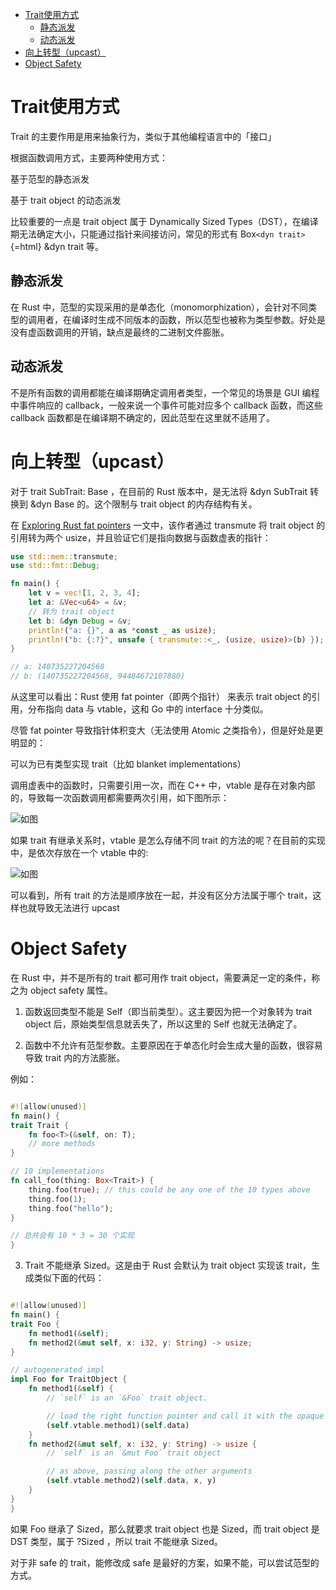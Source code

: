 -   [Trait使用方式](#trait使用方式)
    -   [静态派发](#静态派发)
    -   [动态派发](#动态派发)
-   [向上转型（upcast）](#向上转型upcast)
-   [Object Safety](#object-safety)

# Trait使用方式

Trait 的主要作用是用来抽象行为，类似于其他编程语言中的「接口」

根据函数调用方式，主要两种使用方式：

基于范型的静态派发

基于 trait object 的动态派发

比较重要的一点是 trait object 属于 Dynamically Sized
Types（DST），在编译期无法确定大小，只能通过指针来间接访问，常见的形式有
Box`<dyn trait>`{=html} &dyn trait 等。

## 静态派发

在 Rust
中，范型的实现采用的是单态化（monomorphization），会针对不同类型的调用者，在编译时生成不同版本的函数，所以范型也被称为类型参数。好处是没有虚函数调用的开销，缺点是最终的二进制文件膨胀。

## 动态派发

不是所有函数的调用都能在编译期确定调用者类型，一个常见的场景是 GUI
编程中事件响应的 callback，一般来说一个事件可能对应多个 callback
函数，而这些 callback
函数都是在编译期不确定的，因此范型在这里就不适用了。

# 向上转型（upcast）

对于 trait SubTrait: Base ，在目前的 Rust 版本中，是无法将 &dyn SubTrait
转换到 &dyn Base 的。这个限制与 trait object 的内存结构有关。

在 [Exploring Rust fat
pointers](https://iandouglasscott.com/2018/05/28/exploring-rust-fat-pointers/)
一文中，该作者通过 transmute 将 trait object 的引用转为两个
usize，并且验证它们是指向数据与函数虚表的指针：

``` rs
use std::mem::transmute;
use std::fmt::Debug;

fn main() {
    let v = vec![1, 2, 3, 4];
    let a: &Vec<u64> = &v;
    // 转为 trait object
    let b: &dyn Debug = &v;
    println!("a: {}", a as *const _ as usize);
    println!("b: {:?}", unsafe { transmute::<_, (usize, usize)>(b) });
}

// a: 140735227204568
// b: (140735227204568, 94484672107880)
```

从这里可以看出：Rust 使用 fat pointer（即两个指针） 来表示 trait object
的引用，分布指向 data 与 vtable，这和 Go 中的 interface 十分类似。

尽管 fat pointer 导致指针体积变大（无法使用 Atomic
之类指令），但是好处是更明显的：

可以为已有类型实现 trait（比如 blanket implementations）

调用虚表中的函数时，只需要引用一次，而在 C++ 中，vtable
是存在对象内部的，导致每一次函数调用都需要两次引用，如下图所示：

![如图](../../Pictures/Screenshots/Screenshot_2024-09-27-19-45-12_1920x1080.png)

如果 trait 有继承关系时，vtable 是怎么存储不同 trait
的方法的呢？在目前的实现中，是依次存放在一个 vtable 中的:

![如图](../../Pictures/Screenshots/Screenshot_2024-09-27-19-45-55_1920x1080.png)

可以看到，所有 trait 的方法是顺序放在一起，并没有区分方法属于哪个
trait，这样也就导致无法进行 upcast

# Object Safety

在 Rust 中，并不是所有的 trait 都可用作 trait
object，需要满足一定的条件，称之为 object safety 属性。

1.  函数返回类型不能是 Self（即当前类型）。这主要因为把一个对象转为
    trait object 后，原始类型信息就丢失了，所以这里的 Self
    也就无法确定了。

2.  函数中不允许有范型参数。主要原因在于单态化时会生成大量的函数，很容易导致
    trait 内的方法膨胀。

例如：

``` rs

#![allow(unused)]
fn main() {
trait Trait {
    fn foo<T>(&self, on: T);
    // more methods
}

// 10 implementations
fn call_foo(thing: Box<Trait>) {
    thing.foo(true); // this could be any one of the 10 types above
    thing.foo(1);
    thing.foo("hello");
}

// 总共会有 10 * 3 = 30 个实现
}
```

3.  Trait 不能继承 Sized。这是由于 Rust 会默认为 trait object 实现该
    trait，生成类似下面的代码：

``` rs

#![allow(unused)]
fn main() {
trait Foo {
    fn method1(&self);
    fn method2(&mut self, x: i32, y: String) -> usize;
}

// autogenerated impl
impl Foo for TraitObject {
    fn method1(&self) {
        // `self` is an `&Foo` trait object.

        // load the right function pointer and call it with the opaque data pointer
        (self.vtable.method1)(self.data)
    }
    fn method2(&mut self, x: i32, y: String) -> usize {
        // `self` is an `&mut Foo` trait object

        // as above, passing along the other arguments
        (self.vtable.method2)(self.data, x, y)
    }
}
}
```

如果 Foo 继承了 Sized，那么就要求 trait object 也是 Sized，而 trait
object 是 DST 类型，属于 ?Sized ，所以 trait 不能继承 Sized。

对于非 safe 的 trait，能修改成 safe
是最好的方案，如果不能，可以尝试范型的方式。
